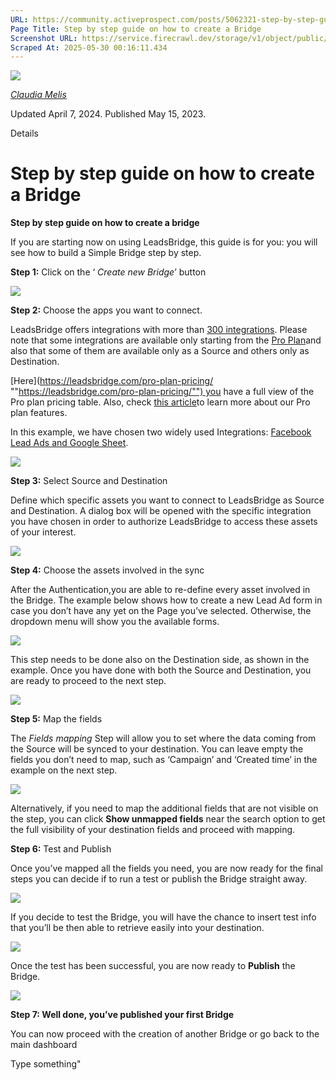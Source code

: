 ```yaml
---
URL: https://community.activeprospect.com/posts/5062321-step-by-step-guide-on-how-to-create-a-bridge
Page Title: Step by step guide on how to create a Bridge
Screenshot URL: https://service.firecrawl.dev/storage/v1/object/public/media/screenshot-1d36f2b8-98ff-4828-82ed-c30238b5f6e6.png
Scraped At: 2025-05-30 00:16:11.434
---
```


[![](https://content2.bloomfire.com/avatars/users/1451136/thumb/thumbnail.png?f=1623686660&Expires=1748567763&Signature=UBNSslGLM1FqjguGtJJriNdu5W1L1c43ZIGiGcfN2STml6Ul4gIlVOF7WaqYTskfjKyvVtcm2Acfju0AON0ryhslrbSkV4QwT9Q1VYPCStySO-cHqnwUiuGSxQMgN24ELmpCoznNdb-15lWZOhW3mNsJhk1B9Ltr478mvGtTvfGmwVCXaasStQMChwn2RMh96mf3NJ9Zl0t-HiPSN2vfzLug8AWSpYXm~KtEEkmw8g-lbsnN6QlGDU7iFuwYZN~N-htRIhXkfUEjlWj9lwrvRkx7ShqZnxk3kdtXLD1zWODvOlwkjwgIJ-mRkho0hHtb4frZWy0wfHMg3UK28PIyBQ__&Key-Pair-Id=APKAIDFCFZ2UHE5LPIUA)](https://community.activeprospect.com/memberships/8017840-claudia-melis)

[_Claudia Melis_](https://community.activeprospect.com/memberships/8017840-claudia-melis)

Updated April 7, 2024. Published May 15, 2023.

Details

# Step by step guide on how to create a Bridge

**Step by step guide on how to create a bridge**

If you are starting now on using LeadsBridge, this guide is for you: you will see how to build a Simple Bridge step by step.

**Step 1:** Click on the ‘ _Create new Bridge_’ button

![](https://content1.bloomfire.com/thumbnails/contents/003/891/379/original.png?f=1695108200&Expires=1748567763&Signature=FQGDXXMKdy92h0USp6GwgNoHHyjyXX5AM3ZkS2D73uVO6OF~x~J2LnxKU70dAqvnxvbp4WaRY3O8ndYiuR9uy3JMHVHI7anVWO-6WhKvxh2-oqYo46Z9hUF-oC5Q6Yd5wdSlRnnXKqf8ErPfWa3bhS5lkg27ESrx1Ll-Amus~yvS~rjRyIWPyLhc42mr-FRqK1gVnHd6a9wFXd5GB8PVsn3e1QQnac9UMkGtdKBRuWgpsLtBrCPooye1u89Cf7vcts6mf2oHltTZ9uNjs1oj7WIqzpXoUl~40uYBQfFMoJRMzRU7d-WIsHxum6b1KXYnW~GiOUxkN~vo1vXMVqLNEg__&Key-Pair-Id=APKAIDFCFZ2UHE5LPIUA)

**Step 2:** Choose the apps you want to connect.

LeadsBridge offers integrations with more than [300 integrations](https://leadsbridge.com/integrations/). Please note that some integrations are available only starting from the [Pro Plan](https://leadsbridge.com/pricing/)and also that some of them are available only as a Source and others only as Destination.

[Here](https://leadsbridge.com/pro-plan-pricing/ ""https://leadsbridge.com/pro-plan-pricing/"") you have a full view of the Pro plan pricing table. Also, check [this article](https://community.activeprospect.com/posts/5039672-how-do-i-choose-the-right-plan-for-me)to learn more about our Pro plan features.

In this example, we have chosen two widely used Integrations: [Facebook Lead Ads and Google Sheet](https://leadsbridge.com/integrations/facebook-lead-ads/google-sheets/).

![](https://content1.bloomfire.com/thumbnails/contents/003/891/380/original.png?f=1695108245&Expires=1748567763&Signature=jz4B6AeoKX6hdm1aoxoXYEQAZ2UIsYa52c7ZHzav9doaHtS7WXhK~hu9djTI8Aby8QS6NOs2-~yv6QZ624tjCB-kxk7oDWfVbSFDt66fQ2rmynYDF-3WRanCCW3T-xhVJHWkZb44ExNAJl9uS9huCaZ6jG~qMojnq-RT5H6pTLqyQCGrze11h6pWXgnFMYRBTlVxTLOeTME-YvttXPXwV0OMZDTPcTdcgb3yCW6kdg55u9Zx~zpcXdx~WUPf-NSVehm0EeXOwtOW9pjiT4khdw1VbRpxW~BaDdMjAaO~J9tP~DF9bHIEcrXa8qrZk0UVQ3~KfE0aZUj8k2pja9-cSQ__&Key-Pair-Id=APKAIDFCFZ2UHE5LPIUA)

**Step 3:** Select Source and Destination

Define which specific assets you want to connect to LeadsBridge as Source and Destination. A dialog box will be opened with the specific integration you have chosen in order to authorize LeadsBridge to access these assets of your interest.

![](https://content0.bloomfire.com/thumbnails/contents/003/891/381/original.png?f=1695108329&Expires=1748567763&Signature=CzpfKfEXQHYsoXLxAYU11Pp6J9OJnLu6hgBmXvR1uyswhGWDdIAK3TBuV-F~jooKcs6HDfAAQp4WbQZY-ZSCldzwuFGwJg7~ysUCxfAaAcmCxvGQpW5aJzc6T~i7hrHZ~ALJL1OLN9M8S3ngIbulzP68mK1DL1J1gCR0aAHkh8P2UlR82g91qbWR2Nsq330nYVLt-Rrs9H1P3LFmLULj~xdRYKkY5hBXwHT6AeZfFn31VIWcRhC3~NeRga0jkag5ir6dRalyzL9d4Qxeu04Gu5ww5GshN-2pknbOeLYVN4y5tDS2Q6-NJpRAeRLrs66vCqG6E7i~5OM7zmfYaexCAw__&Key-Pair-Id=APKAIDFCFZ2UHE5LPIUA)

**Step 4:** Choose the assets involved in the sync

After the Authentication,you are able to re-define every asset involved in the Bridge. The example below shows how to create a new Lead Ad form in case you don’t have any yet on the Page you’ve selected. Otherwise, the dropdown menu will show you the available forms.

![](https://content0.bloomfire.com/thumbnails/contents/003/891/382/original.png?f=1695108359&Expires=1748567763&Signature=Hqr80t-9ucrCYn-BV9gSGBqQfRbDaJPLJXsJ7HnY3EPNkqgnzD7JhvXNkhTGsUBXaa~4l~VAx7XX7izCQ1A~JgjE91lZauwxhBFUJjX~2fpBpceFCj~X~7yBnGE~qgO6NSD2Yp~ar9Of4VX833j17nsW-UUA3KbX4Tobblnwic2NFJO1Km4Drhcqej440DklSTVqHcdg-HAHCqq3iyIwXMvPLcSTRrCzpVxa8nEaigHeVFE0BnAuFjWYah07K7GGlQZGsqC~p420ds3pXa6kzooJAECe7xYNFCEKefr343aYsHqJ0klcdLW3b5y-XjFdzOQSnPR9rnKBaH~LXGe3iw__&Key-Pair-Id=APKAIDFCFZ2UHE5LPIUA)

This step needs to be done also on the Destination side, as shown in the example. Once you have done with both the Source and Destination, you are ready to proceed to the next step.

![](https://content1.bloomfire.com/thumbnails/contents/003/891/383/original.png?f=1695108389&Expires=1748567763&Signature=c0Tu5RT8K7~v6DPbfRJ0Hku6FaulpdCpITQ6A3OhGSLN4SfSHTupGntCUGsDk~zQHIQJDjTRuFkqGmrG71nudFZGawqv1HfQVYexklvb5iRZ44u5qhIPFP4oUG~fDnBT4h7ARY5H3FX6Du6ZzxjezjWodTL4Q0IpwNji~C0189WkDrNodlyXHF2C~nfpKJ7KlG3RfHl6cJF1pg96FFSFa76eLs~DFCNqBRxFiIcCt9WHOZsgSM9suZ2UG-2ytQkMxKA7AtThHs3jbiME8hov4BiJ4Q7DeA-wagpt~NGbsCJJ71beLzfYg~z15Dsz2XcPziDryNEF9r073S5uZXXW9g__&Key-Pair-Id=APKAIDFCFZ2UHE5LPIUA)

**Step 5:** Map the fields

The _Fields mapping_ Step will allow you to set where the data coming from the Source will be synced to your destination. You can leave empty the fields you don’t need to map, such as ‘Campaign’ and ‘Created time’ in the example on the next step.

![](https://content3.bloomfire.com/thumbnails/contents/004/254/952/original.png?f=1712327871&Expires=1748567764&Signature=jxf7OHU68U-sKenOJ-doV-OJ~QXUFBhs5y~4QI7aWA5E5lNGyQc3Ng3zFPT0BYvGDPim7JSCcymUvrjAYdKTBbPrIIvAZ0m~xXF9Vh3Q-oqjJ4LNUUhO1SYr5ABHeiNCM6LeK38QUIgVMftFZf4Ek9U~8aTd0Jxfn4f4naIEOOp9gzyBKZcb4tspSYRM93C9-NJMgQjyPm4I4B1TAu0TBZO86vI0q9v82UUtfPB2x-o4gGpk~MjP2I~gg4ekx9slTlyCVkxw8yu4E~n8EoPt8yeA8IMu48pK78M92~9Q09wmWsuj94ZQer5q0RSsm6uOnSvJIHZ4Wib2CxlC4ac5aA__&Key-Pair-Id=APKAIDFCFZ2UHE5LPIUA)

Alternatively, if you need to map the additional fields that are not visible on the step, you can click **Show unmapped fields** near the search option to get the full visibility of your destination fields and proceed with mapping.

**Step 6:** Test and Publish

Once you’ve mapped all the fields you need, you are now ready for the final steps you can decide if to run a test or publish the Bridge straight away.

![](https://content2.bloomfire.com/thumbnails/contents/004/254/961/original.png?f=1712328254&Expires=1748567764&Signature=vDeUdXJTfkxHnHonuDQMoa4rEueX5krqMDaeOMHsOQspga~rOJS4JjyGDS5QBiRV7TmbOl~RyeH2QckxCuEqJnYRaIEjNUQ8l5Omc35SlpXg4365TnV0v2nWM6R1nULf3TD1RPIAV6G0MubP5zpCDepOh8r4cwdbVC6SotT5tIocmgVbPQ9E6rjWahtD1BSZz3SQAOzrr~TdckOVKhhOEodm6KrdatLziNEq6IIm-h-JvDKyWaKPrALSuFDAFARuswC7007xhrgvOmm2MRrxM~SA3pk4pLtG4iTPviqGBcoXncmaQf9wRtWntCjPTgcOEWMoPTvvcAou9U6b16gdsA__&Key-Pair-Id=APKAIDFCFZ2UHE5LPIUA)

If you decide to test the Bridge, you will have the chance to insert test info that you’ll be then able to retrieve easily into your destination.

![](https://content1.bloomfire.com/thumbnails/contents/003/891/386/original.png?f=1695108525&Expires=1748567764&Signature=J-KuNzb1muXoe8ONdiJcz32hAJZo3xPcfuU5SCcsD0Yq~yIGUK6-DNP6Y1PFT5BVLuDKwLrsIs3ZZnU155HxEwberb6DKfIykKM4-qfq9HxYZ9liZazFgdcYowpm2AmIKY4FSyAviKUjhls7iKmDKAg5k05wwG5yN4riNQuY~dm8sbWZY5szQjquBBmVvodeSGyF4qHe7b81ynuV4v2T2pTJKJkNSqsC~1S5m8Z3BqkCD6sV-92e6XhkJQdmKFZavIRk2-aNcClMU4A0qpP5sncagTmRpn9R~OrjdXosoT~sQWGZzxsc2rizYGpcI-MgiF-sBqRgUjLUEym~-zbF3Q__&Key-Pair-Id=APKAIDFCFZ2UHE5LPIUA)

Once the test has been successful, you are now ready to **Publish** the Bridge.

![](https://content2.bloomfire.com/thumbnails/contents/003/891/387/original.png?f=1695108550&Expires=1748567764&Signature=pRPVjindbAt6vFqk1G0C-3Dnu2FX~MEMjV1ix8pdsmFI~6TtFmR1QyZMsrg-2qJklD8m6mNqFWFTKVqh0WA~iDO6oU90XUta09v2IpRAxmth7p0aX~WTq92yPn1yu674w4nDoIParSC3rZE4Te1RaEeXgreE-3x6wwApzfb5WTIscVG1TMxMab4OrlI~2EaBpJOmBM5GtZj3AKpECk1Z9baGHMiLffCZ8PQMgzDQEr-DrjldsfopW1NUzU1DwRb1Md18a7aUnzG4EEiL2-VWXI~a6RfEpx-IXDCECPOrVy3ucO-36RoLllVTK9NFzsJwQjNL1P4YdKmCN6MU6acQvQ__&Key-Pair-Id=APKAIDFCFZ2UHE5LPIUA)

**Step 7: Well done, you’ve published your first Bridge**

You can now proceed with the creation of another Bridge or go back to the main dashboard

Type something"

